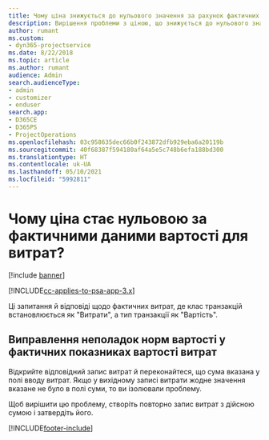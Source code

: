 ```yaml
---
title: Чому ціна знижується до нульового значення за рахунок фактичних показників вартості витрат?
description: Вирішення проблеми з ціною, що знижується до нульового значення за рахунок фактичних показників вартості витрат.
author: rumant
ms.custom:
- dyn365-projectservice
ms.date: 8/22/2018
ms.topic: article
ms.author: rumant
audience: Admin
search.audienceType:
- admin
- customizer
- enduser
search.app:
- D365CE
- D365PS
- ProjectOperations
ms.openlocfilehash: 03c958635dec66b0f243872dfb929eba6a20119b
ms.sourcegitcommit: 40f68387f594180af64a5e5c748b6efa188bd300
ms.translationtype: HT
ms.contentlocale: uk-UA
ms.lasthandoff: 05/10/2021
ms.locfileid: "5992811"
---
```

# <a name="why-is-the-price-defaulting-to-zero-on-expense-cost-actuals"></a>Чому ціна стає нульовою за фактичними даними вартості для витрат?

[!include [banner](../includes/psa-now-project-operations.md)]

[!INCLUDE[cc-applies-to-psa-app-3.x](../includes/cc-applies-to-psa-app-3x.md)]

Ці запитання й відповіді щодо фактичних витрат, де клас транзакцій встановлюється як "Витрати", а тип транзакції як "Вартість".

## <a name="troubleshooting-cost-rates-on-expense-cost-actuals"></a>Виправлення неполадок норм вартості у фактичних показниках вартості витрат

Відкрийте відповідний запис витрат й переконайтеся, що сума вказана у полі вводу витрат. Якщо у вихідному записі витрати жодне значення вказане не було в полі суми, то ви ізолювали проблему.
 
Щоб вирішити цю проблему, створіть повторно запис витрат з дійсною сумою і затвердіть його.


[!INCLUDE[footer-include](../includes/footer-banner.md)]